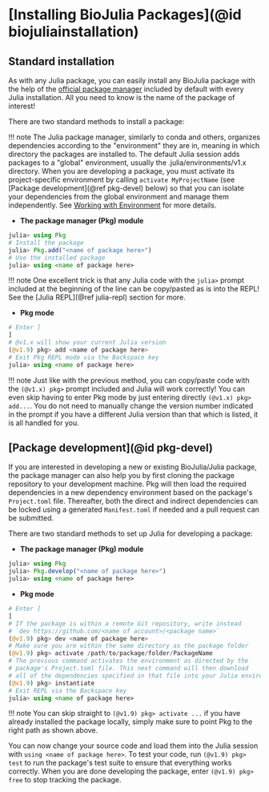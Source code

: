 # [Installing BioJulia Packages](@id biojuliainstallation)

## Standard installation

As with any Julia package, you can easily install any BioJulia package with the help of the [official
package manager](https://pkgdocs.julialang.org/v1/) included by default with every Julia installation.
All you need to know is the name of the package of interest!

There are two standard methods to install a package:

!!! note
    The Julia package manager, similarly to conda and others, organizes dependencies according to the "environment" 
    they are in, meaning in which directory the packages are installed to. The default Julia session adds packages 
    to a "global" environment, usually the .julia/environments/v1.x directory. When you are developing a package, 
    you must activate its project-specific environment by calling `activate MyProjectName` (see [Package development](@ref pkg-devel) 
    below) so that you can isolate your dependencies from the global environment and manage them independently. See 
    [Working with Environment](https://pkgdocs.julialang.org/v1/environments/) for more details.

- **The package manager (Pkg) module**

```julia
julia> using Pkg
# Install the package
julia> Pkg.add("<name of package here>")
# Use the installed package
julia> using <name of package here>
```

!!! note
    One excellent trick is that any Julia code with the `julia>` prompt included at the beginning of the
    line can be copy/pasted as is into the REPL! See the [Julia REPL](@ref julia-repl) section for more.

- **Pkg mode**

```julia
# Enter ]
]
# @v1.x will show your current Julia version
(@v1.9) pkg> add <name of package here>
# Exit Pkg REPL mode via the Backspace key
julia> using <name of package here>
```

!!! note
    Just like with the previous method, you can copy/paste code with the `(@v1.x) pkg>` prompt included
    and Julia will work correctly! You can even skip having to enter Pkg mode by just entering directly
    `(@v1.x) pkg> add...`. You do not need to manually change the version number indicated in the 
    prompt if you have a different Julia version than that which is listed, it is all handled for you.

## [Package development](@id pkg-devel)

If you are interested in developing a new or existing BioJulia/Julia package, the package manager can also
help you by first cloning the package repository to your development machine. Pkg will then load the required 
dependencies in a new dependency environment based on the package's `Project.toml` file. Thereafter, both the 
direct and indirect dependencies can be locked using a generated `Manifest.toml` if needed and a pull request 
can be submitted. 

There are two standard methods to set up Julia for developing a package:

- **The package manager (Pkg) module**   
   
```julia
julia> using Pkg
julia> Pkg.develop("<name of package here>")
julia> using <name of package here>
```

- **Pkg mode**

```julia
# Enter ]
]
# If the package is within a remote Git repository, write instead
# `dev https://github.com/<name of account>/<package name>`
(@v1.9) pkg> dev <name of package here>
# Make sure you are within the same directory as the package folder
(@v1.9) pkg> activate /path/to/package/folder/PackageName
# The previous command activates the environment as directed by the
# package's Project.toml file. This next command will then download
# all of the dependencies specified in that file into your Julia environment.
(@v1.9) pkg> instantiate
# Exit REPL via the Backspace key
julia> using <name of package here>
```

!!! note
    You can skip straight to `(@v1.9) pkg> activate ...` if you have already installed the package locally,
    simply make sure to point Pkg to the right path as shown above.

You can now change your source code and load them into the Julia session with `using <name of package here>`.
To test your code, run `(@v1.9) pkg> test` to run the package's test suite to ensure that everything works
correctly. When you are done developing the package, enter `(@v1.9) pkg> free` to stop tracking the package. 

